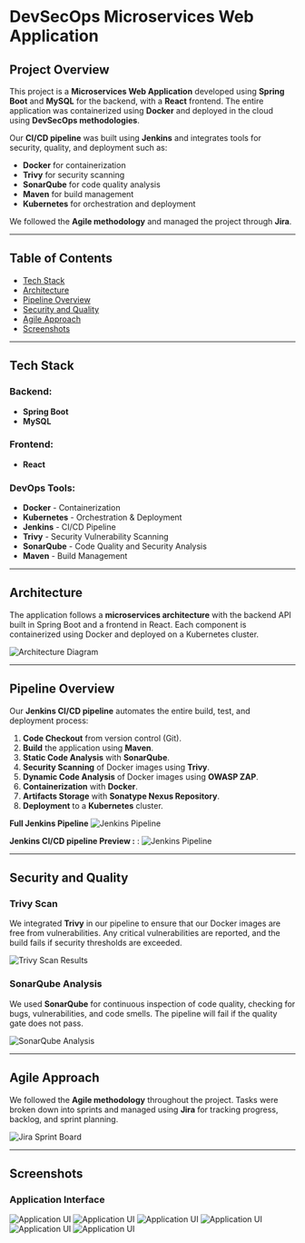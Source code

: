 # DevSecOps Microservices Web Application

## Project Overview

This project is a **Microservices Web Application** developed using **Spring Boot** and **MySQL** for the backend, with a **React** frontend. The entire application was containerized using **Docker** and deployed in the cloud using **DevSecOps methodologies**.

Our **CI/CD pipeline** was built using **Jenkins** and integrates tools for security, quality, and deployment such as:
- **Docker** for containerization
- **Trivy** for security scanning
- **SonarQube** for code quality analysis
- **Maven** for build management
- **Kubernetes** for orchestration and deployment

We followed the **Agile methodology** and managed the project through **Jira**.

---

## Table of Contents

- [Tech Stack](#tech-stack)
- [Architecture](#architecture)
- [Pipeline Overview](#pipeline-overview)
- [Security and Quality](#security-and-quality)
- [Agile Approach](#agile-approach)
- [Screenshots](#screenshots)

---

## Tech Stack

### Backend:
- **Spring Boot**
- **MySQL**

### Frontend:
- **React**

### DevOps Tools:
- **Docker** - Containerization
- **Kubernetes** - Orchestration & Deployment
- **Jenkins** - CI/CD Pipeline
- **Trivy** - Security Vulnerability Scanning
- **SonarQube** - Code Quality and Security Analysis
- **Maven** - Build Management

---

## Architecture

The application follows a **microservices architecture** with the backend API built in Spring Boot and a frontend in React. Each component is containerized using Docker and deployed on a Kubernetes cluster.

![Architecture Diagram](./screenshots/architecture-diagram.png)

---

## Pipeline Overview

Our **Jenkins CI/CD pipeline** automates the entire build, test, and deployment process:

1. **Code Checkout** from version control (Git).
2. **Build** the application using **Maven**.
3. **Static Code Analysis** with **SonarQube**.
4. **Security Scanning** of Docker images using **Trivy**.
5. **Dynamic Code Analysis** of Docker images using **OWASP ZAP**.
6. **Containerization** with **Docker**.
7. **Artifacts Storage** with **Sonatype Nexus Repository**.
8. **Deployment** to a **Kubernetes** cluster.

**Full Jenkins Pipeline** ![Jenkins Pipeline](./Jenkinsfile)

**Jenkins CI/CD pipeline Preview :** : ![Jenkins Pipeline](./screenshots/pipeline.png)

---

## Security and Quality

### Trivy Scan

We integrated **Trivy** in our pipeline to ensure that our Docker images are free from vulnerabilities. Any critical vulnerabilities are reported, and the build fails if security thresholds are exceeded.

![Trivy Scan Results](./screenshots/trivy-scan-results.png)

### SonarQube Analysis

We used **SonarQube** for continuous inspection of code quality, checking for bugs, vulnerabilities, and code smells. The pipeline will fail if the quality gate does not pass.

![SonarQube Analysis](./screenshots/sonarqube-analysis.png)

---

## Agile Approach

We followed the **Agile methodology** throughout the project. Tasks were broken down into sprints and managed using **Jira** for tracking progress, backlog, and sprint planning.

![Jira Sprint Board](./screenshots/jira-board.png)

---

## Screenshots

### Application Interface
![Application UI](./screenshots/application-ui1.png)
![Application UI](./screenshots/application-ui2.png)
![Application UI](./screenshots/application-ui3.png)
![Application UI](./screenshots/application-ui4.png)
![Application UI](./screenshots/application-ui5.png)
![Application UI](./screenshots/application-ui6.png)



